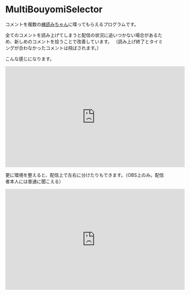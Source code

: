 # MultiBouyomiSelector

コメントを複数の[棒読みちゃん](https://chi.usamimi.info/Program/Application/BouyomiChan/)に喋ってもらえるプログラムです。

全てのコメントを読み上げてしまうと配信の状況に追いつかない場合があるため、新しめのコメントを拾うことで改善しています。
（読み上げ終了とタイミングが合わなかったコメントは飛ばされます。）

こんな感じになります。

<iframe width="560" height="315" src="https://www.youtube.com/embed/ZRi61JDBpLs" title="YouTube video player" frameborder="0" allow="accelerometer; autoplay; clipboard-write; encrypted-media; gyroscope; picture-in-picture" allowfullscreen></iframe>

更に環境を整えると、配信上で左右に分けたりもできます。（OBS上のみ。配信者本人には普通に聞こえる）

<iframe width="560" height="315" src="https://www.youtube.com/embed/JTj2JN8sQgM" title="YouTube video player" frameborder="0" allow="accelerometer; autoplay; clipboard-write; encrypted-media; gyroscope; picture-in-picture" allowfullscreen></iframe>

```{tableofcontents}
```
